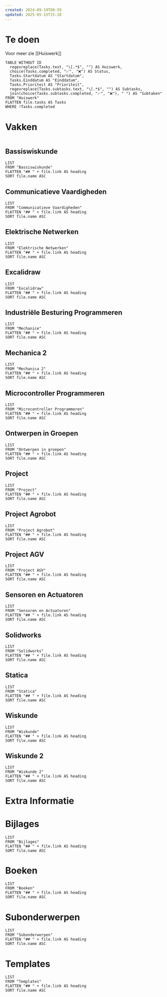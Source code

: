 ```yaml
---
created: 2024-09-19T08:59
updated: 2025-05-15T15:18
---
```


# Te doen
Voor meer zie [[Huiswerk]]
```dataview
TABLE WITHOUT ID 
  regexreplace(Tasks.text, "\[.*$", "") AS Huiswerk, 
  choice(Tasks.completed, "✅", "❌") AS Status, 
  Tasks.Startdatum AS "Startdatum", 
  Tasks.Einddatum AS "Einddatum",  
  Tasks.Prioriteit AS "Prioriteit", 
  regexreplace(Tasks.subtasks.text, "\[.*$", "") AS Subtasks, 
  join(choice(Tasks.subtasks.completed, "✅", "❌"), " ") AS "Subtaken"
FROM "Huiswerk"
FLATTEN file.tasks AS Tasks
WHERE !Tasks.completed
```

# Vakken

```toc
```

## Bassiswiskunde
```dataview
LIST
FROM "Bassiswiskunde"
FLATTEN "## " + file.link AS heading
SORT file.name ASC
```

## Communicatieve Vaardigheden
```dataview
LIST
FROM "Communicatieve Vaardigheden"
FLATTEN "## " + file.link AS heading
SORT file.name ASC
```

## Elektrische Netwerken
```dataview
LIST
FROM "Elektrische Netwerken"
FLATTEN "## " + file.link AS heading
SORT file.name ASC
```

## Excalidraw
```dataview
LIST
FROM "Excalidraw"
FLATTEN "## " + file.link AS heading
SORT file.name ASC
```

## Industriële Besturing Programmeren
```dataview
LIST
FROM "Mechanice"
FLATTEN "## " + file.link AS heading
SORT file.name ASC
```

## Mechanica 2
```dataview
LIST
FROM "Mechanica 2"
FLATTEN "## " + file.link AS heading
SORT file.name ASC
```

## Microcontroller Programmeren
```dataview
LIST
FROM "Microcontroller Programmeren"
FLATTEN "## " + file.link AS heading
SORT file.name ASC
```

## Ontwerpen in Groepen
```dataview
LIST
FROM "Ontwerpen in groepen"
FLATTEN "## " + file.link AS heading
SORT file.name ASC
```

## Project
```dataview
LIST
FROM "Project"
FLATTEN "## " + file.link AS heading
SORT file.name ASC
```

## Project Agrobot
```dataview
LIST
FROM "Project Agrobot"
FLATTEN "## " + file.link AS heading
SORT file.name ASC
```

## Project AGV
```dataview
LIST
FROM "Project AGV"
FLATTEN "## " + file.link AS heading
SORT file.name ASC
```

## Sensoren en Actuatoren
```dataview
LIST
FROM "Sensoren en Actuatoren"
FLATTEN "## " + file.link AS heading
SORT file.name ASC
```

## Solidworks
```dataview
LIST
FROM "Solidworks"
FLATTEN "## " + file.link AS heading
SORT file.name ASC
```

## Statica
```dataview
LIST
FROM "Statica"
FLATTEN "## " + file.link AS heading
SORT file.name ASC
```

## Wiskunde
```dataview
LIST
FROM "Wiskunde"
FLATTEN "## " + file.link AS heading
SORT file.name ASC
```

## Wiskunde 2
```dataview
LIST
FROM "Wiskunde 2"
FLATTEN "## " + file.link AS heading
SORT file.name ASC
```

# Extra Informatie

# Bijlages
```dataview
LIST
FROM "Bijlages"
FLATTEN "## " + file.link AS heading
SORT file.name ASC
```

# Boeken
```dataview
LIST
FROM "Boeken"
FLATTEN "## " + file.link AS heading
SORT file.name ASC
```

# Subonderwerpen
```dataview
LIST
FROM "Subonderwerpen"
FLATTEN "## " + file.link AS heading
SORT file.name ASC
```

# Templates
```dataview
LIST
FROM "Templates"
FLATTEN "## " + file.link AS heading
SORT file.name ASC
```